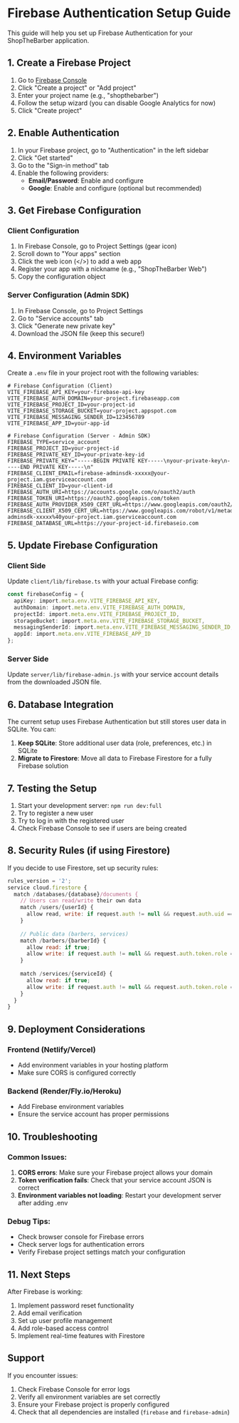 # Firebase Authentication Setup Guide

This guide will help you set up Firebase Authentication for your ShopTheBarber application.

## 1. Create a Firebase Project

1. Go to [Firebase Console](https://console.firebase.google.com/)
2. Click "Create a project" or "Add project"
3. Enter your project name (e.g., "shopthebarber")
4. Follow the setup wizard (you can disable Google Analytics for now)
5. Click "Create project"

## 2. Enable Authentication

1. In your Firebase project, go to "Authentication" in the left sidebar
2. Click "Get started"
3. Go to the "Sign-in method" tab
4. Enable the following providers:
   - **Email/Password**: Enable and configure
   - **Google**: Enable and configure (optional but recommended)

## 3. Get Firebase Configuration

### Client Configuration
1. In Firebase Console, go to Project Settings (gear icon)
2. Scroll down to "Your apps" section
3. Click the web icon (</>) to add a web app
4. Register your app with a nickname (e.g., "ShopTheBarber Web")
5. Copy the configuration object

### Server Configuration (Admin SDK)
1. In Firebase Console, go to Project Settings
2. Go to "Service accounts" tab
3. Click "Generate new private key"
4. Download the JSON file (keep this secure!)

## 4. Environment Variables

Create a `.env` file in your project root with the following variables:

```env
# Firebase Configuration (Client)
VITE_FIREBASE_API_KEY=your-firebase-api-key
VITE_FIREBASE_AUTH_DOMAIN=your-project.firebaseapp.com
VITE_FIREBASE_PROJECT_ID=your-project-id
VITE_FIREBASE_STORAGE_BUCKET=your-project.appspot.com
VITE_FIREBASE_MESSAGING_SENDER_ID=123456789
VITE_FIREBASE_APP_ID=your-app-id

# Firebase Configuration (Server - Admin SDK)
FIREBASE_TYPE=service_account
FIREBASE_PROJECT_ID=your-project-id
FIREBASE_PRIVATE_KEY_ID=your-private-key-id
FIREBASE_PRIVATE_KEY="-----BEGIN PRIVATE KEY-----\nyour-private-key\n-----END PRIVATE KEY-----\n"
FIREBASE_CLIENT_EMAIL=firebase-adminsdk-xxxxx@your-project.iam.gserviceaccount.com
FIREBASE_CLIENT_ID=your-client-id
FIREBASE_AUTH_URI=https://accounts.google.com/o/oauth2/auth
FIREBASE_TOKEN_URI=https://oauth2.googleapis.com/token
FIREBASE_AUTH_PROVIDER_X509_CERT_URL=https://www.googleapis.com/oauth2/v1/certs
FIREBASE_CLIENT_X509_CERT_URL=https://www.googleapis.com/robot/v1/metadata/x509/firebase-adminsdk-xxxxx%40your-project.iam.gserviceaccount.com
FIREBASE_DATABASE_URL=https://your-project-id.firebaseio.com
```

## 5. Update Firebase Configuration

### Client Side
Update `client/lib/firebase.ts` with your actual Firebase config:

```typescript
const firebaseConfig = {
  apiKey: import.meta.env.VITE_FIREBASE_API_KEY,
  authDomain: import.meta.env.VITE_FIREBASE_AUTH_DOMAIN,
  projectId: import.meta.env.VITE_FIREBASE_PROJECT_ID,
  storageBucket: import.meta.env.VITE_FIREBASE_STORAGE_BUCKET,
  messagingSenderId: import.meta.env.VITE_FIREBASE_MESSAGING_SENDER_ID,
  appId: import.meta.env.VITE_FIREBASE_APP_ID
};
```

### Server Side
Update `server/lib/firebase-admin.js` with your service account details from the downloaded JSON file.

## 6. Database Integration

The current setup uses Firebase Authentication but still stores user data in SQLite. You can:

1. **Keep SQLite**: Store additional user data (role, preferences, etc.) in SQLite
2. **Migrate to Firestore**: Move all data to Firebase Firestore for a fully Firebase solution

## 7. Testing the Setup

1. Start your development server: `npm run dev:full`
2. Try to register a new user
3. Try to log in with the registered user
4. Check Firebase Console to see if users are being created

## 8. Security Rules (if using Firestore)

If you decide to use Firestore, set up security rules:

```javascript
rules_version = '2';
service cloud.firestore {
  match /databases/{database}/documents {
    // Users can read/write their own data
    match /users/{userId} {
      allow read, write: if request.auth != null && request.auth.uid == userId;
    }
    
    // Public data (barbers, services)
    match /barbers/{barberId} {
      allow read: if true;
      allow write: if request.auth != null && request.auth.token.role == 'barber';
    }
    
    match /services/{serviceId} {
      allow read: if true;
      allow write: if request.auth != null && request.auth.token.role == 'admin';
    }
  }
}
```

## 9. Deployment Considerations

### Frontend (Netlify/Vercel)
- Add environment variables in your hosting platform
- Make sure CORS is configured correctly

### Backend (Render/Fly.io/Heroku)
- Add Firebase environment variables
- Ensure the service account has proper permissions

## 10. Troubleshooting

### Common Issues:
1. **CORS errors**: Make sure your Firebase project allows your domain
2. **Token verification fails**: Check that your service account JSON is correct
3. **Environment variables not loading**: Restart your development server after adding .env

### Debug Tips:
- Check browser console for Firebase errors
- Check server logs for authentication errors
- Verify Firebase project settings match your configuration

## 11. Next Steps

After Firebase is working:
1. Implement password reset functionality
2. Add email verification
3. Set up user profile management
4. Add role-based access control
5. Implement real-time features with Firestore

## Support

If you encounter issues:
1. Check Firebase Console for error logs
2. Verify all environment variables are set correctly
3. Ensure your Firebase project is properly configured
4. Check that all dependencies are installed (`firebase` and `firebase-admin`) 